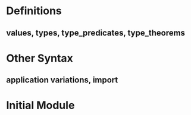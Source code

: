 # Definitions
## values, types, type\_predicates, type\_theorems
# Other Syntax
## application variations, import
# Initial Module
